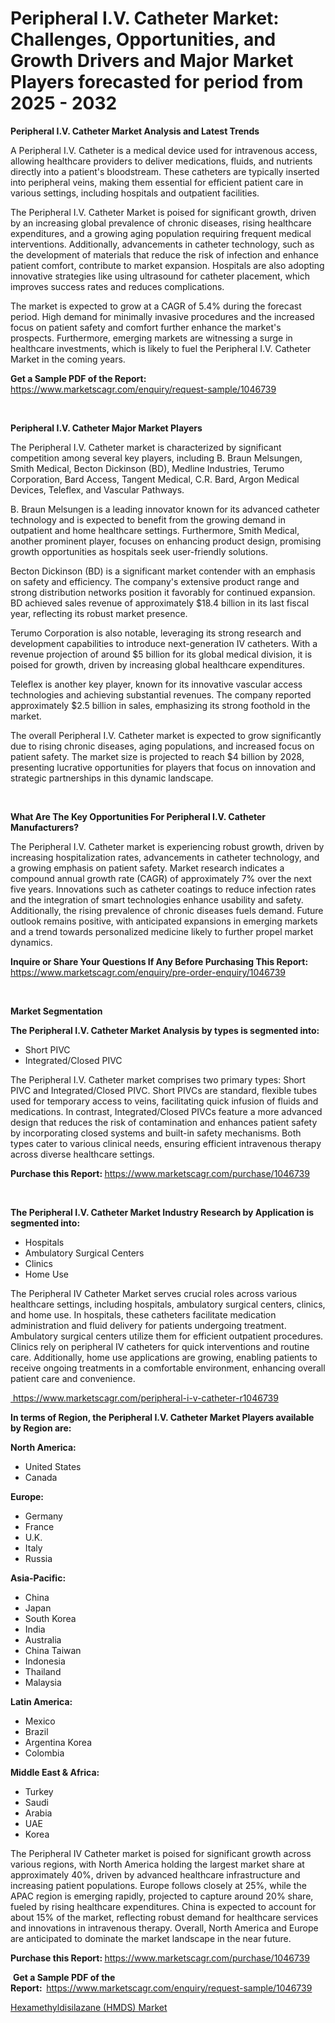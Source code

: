 <p><h1>Peripheral I.V. Catheter Market: Challenges, Opportunities, and Growth Drivers and Major Market Players forecasted for period from 2025 - 2032</h1></p><p><strong>Peripheral I.V. Catheter Market Analysis and Latest Trends</strong></p>
<p><p>A Peripheral I.V. Catheter is a medical device used for intravenous access, allowing healthcare providers to deliver medications, fluids, and nutrients directly into a patient's bloodstream. These catheters are typically inserted into peripheral veins, making them essential for efficient patient care in various settings, including hospitals and outpatient facilities.</p><p>The Peripheral I.V. Catheter Market is poised for significant growth, driven by an increasing global prevalence of chronic diseases, rising healthcare expenditures, and a growing aging population requiring frequent medical interventions. Additionally, advancements in catheter technology, such as the development of materials that reduce the risk of infection and enhance patient comfort, contribute to market expansion. Hospitals are also adopting innovative strategies like using ultrasound for catheter placement, which improves success rates and reduces complications.</p><p>The market is expected to grow at a CAGR of 5.4% during the forecast period. High demand for minimally invasive procedures and the increased focus on patient safety and comfort further enhance the market's prospects. Furthermore, emerging markets are witnessing a surge in healthcare investments, which is likely to fuel the Peripheral I.V. Catheter Market in the coming years.</p></p>
<p><strong>Get a Sample PDF of the Report:&nbsp;</strong> <a href="https://www.marketscagr.com/enquiry/request-sample/1046739?utm_campaign=2987&utm_medium=2&utm_source=Github&utm_content=ia&utm_term=22032025&utm_id=peripheral-iv-catheter">https://www.marketscagr.com/enquiry/request-sample/1046739</a></p>
<p>&nbsp;</p>
<p><strong>Peripheral I.V. Catheter Major Market Players</strong></p>
<p><p>The Peripheral I.V. Catheter market is characterized by significant competition among several key players, including B. Braun Melsungen, Smith Medical, Becton Dickinson (BD), Medline Industries, Terumo Corporation, Bard Access, Tangent Medical, C.R. Bard, Argon Medical Devices, Teleflex, and Vascular Pathways. </p><p>B. Braun Melsungen is a leading innovator known for its advanced catheter technology and is expected to benefit from the growing demand in outpatient and home healthcare settings. Furthermore, Smith Medical, another prominent player, focuses on enhancing product design, promising growth opportunities as hospitals seek user-friendly solutions. </p><p>Becton Dickinson (BD) is a significant market contender with an emphasis on safety and efficiency. The company's extensive product range and strong distribution networks position it favorably for continued expansion. BD achieved sales revenue of approximately $18.4 billion in its last fiscal year, reflecting its robust market presence. </p><p>Terumo Corporation is also notable, leveraging its strong research and development capabilities to introduce next-generation IV catheters. With a revenue projection of around $5 billion for its global medical division, it is poised for growth, driven by increasing global healthcare expenditures.</p><p>Teleflex is another key player, known for its innovative vascular access technologies and achieving substantial revenues. The company reported approximately $2.5 billion in sales, emphasizing its strong foothold in the market.</p><p>The overall Peripheral I.V. Catheter market is expected to grow significantly due to rising chronic diseases, aging populations, and increased focus on patient safety. The market size is projected to reach $4 billion by 2028, presenting lucrative opportunities for players that focus on innovation and strategic partnerships in this dynamic landscape.</p></p>
<p>&nbsp;</p>
<p><strong>What Are The Key Opportunities For Peripheral I.V. Catheter Manufacturers?</strong></p>
<p><p>The Peripheral I.V. Catheter market is experiencing robust growth, driven by increasing hospitalization rates, advancements in catheter technology, and a growing emphasis on patient safety. Market research indicates a compound annual growth rate (CAGR) of approximately 7% over the next five years. Innovations such as catheter coatings to reduce infection rates and the integration of smart technologies enhance usability and safety. Additionally, the rising prevalence of chronic diseases fuels demand. Future outlook remains positive, with anticipated expansions in emerging markets and a trend towards personalized medicine likely to further propel market dynamics.</p></p>
<p><strong>Inquire or Share Your Questions If Any Before Purchasing This Report:</strong> <a href="https://www.marketscagr.com/enquiry/pre-order-enquiry/1046739?utm_campaign=2987&utm_medium=2&utm_source=Github&utm_content=ia&utm_term=22032025&utm_id=peripheral-iv-catheter">https://www.marketscagr.com/enquiry/pre-order-enquiry/1046739</a></p>
<p>&nbsp;</p>
<p><strong>Market Segmentation</strong></p>
<p><strong>The Peripheral I.V. Catheter Market Analysis by types is segmented into:</strong></p>
<p><ul><li>Short PIVC</li><li>Integrated/Closed PIVC</li></ul></p>
<p><p>The Peripheral I.V. Catheter market comprises two primary types: Short PIVC and Integrated/Closed PIVC. Short PIVCs are standard, flexible tubes used for temporary access to veins, facilitating quick infusion of fluids and medications. In contrast, Integrated/Closed PIVCs feature a more advanced design that reduces the risk of contamination and enhances patient safety by incorporating closed systems and built-in safety mechanisms. Both types cater to various clinical needs, ensuring efficient intravenous therapy across diverse healthcare settings.</p></p>
<p><strong>Purchase this Report:&nbsp;</strong><a href="https://www.marketscagr.com/purchase/1046739?utm_campaign=2987&utm_medium=2&utm_source=Github&utm_content=ia&utm_term=22032025&utm_id=peripheral-iv-catheter">https://www.marketscagr.com/purchase/1046739</a></p>
<p>&nbsp;</p>
<p><strong>The Peripheral I.V. Catheter Market Industry Research by Application is segmented into:</strong></p>
<p><ul><li>Hospitals</li><li>Ambulatory Surgical Centers</li><li>Clinics</li><li>Home Use</li></ul></p>
<p><p>The Peripheral IV Catheter Market serves crucial roles across various healthcare settings, including hospitals, ambulatory surgical centers, clinics, and home use. In hospitals, these catheters facilitate medication administration and fluid delivery for patients undergoing treatment. Ambulatory surgical centers utilize them for efficient outpatient procedures. Clinics rely on peripheral IV catheters for quick interventions and routine care. Additionally, home use applications are growing, enabling patients to receive ongoing treatments in a comfortable environment, enhancing overall patient care and convenience.</p></p>
<p><a href="https://www.marketscagr.com/peripheral-i-v-catheter-r1046739?utm_campaign=2987&utm_medium=2&utm_source=Github&utm_content=ia&utm_term=22032025&utm_id=peripheral-iv-catheter">&nbsp;https://www.marketscagr.com/peripheral-i-v-catheter-r1046739</a></p>
<p><strong>In terms of Region, the Peripheral I.V. Catheter Market Players available by Region are:</strong></p>
<p>
    <p> <strong> North America: </strong>
        <ul>
            <li>United States</li>
            <li>Canada</li>
        </ul>
        </p> 
    <p> <strong> Europe: </strong>
        <ul>
            <li>Germany</li>
            <li>France</li>
            <li>U.K.</li>
            <li>Italy</li>
            <li>Russia</li>
        </ul>
        </p> 
    <p> <strong> Asia-Pacific: </strong>
        <ul>
            <li>China</li>
            <li>Japan</li>
            <li>South Korea</li>
            <li>India</li>
            <li>Australia</li>
            <li>China Taiwan</li>
            <li>Indonesia</li>
            <li>Thailand</li>
            <li>Malaysia</li>
        </ul>
        </p> 
    <p> <strong> Latin America: </strong>
        <ul>
            <li>Mexico</li>
            <li>Brazil</li>
            <li>Argentina Korea</li>
            <li>Colombia</li>
        </ul>
        </p> 
    <p> <strong> Middle East & Africa: </strong>
        <ul>
            <li>Turkey</li>
            <li>Saudi</li>
            <li>Arabia</li>
            <li>UAE</li>
            <li>Korea</li>
        </ul>
    </p>
    </p>
<p><p>The Peripheral IV Catheter market is poised for significant growth across various regions, with North America holding the largest market share at approximately 40%, driven by advanced healthcare infrastructure and increasing patient populations. Europe follows closely at 25%, while the APAC region is emerging rapidly, projected to capture around 20% share, fueled by rising healthcare expenditures. China is expected to account for about 15% of the market, reflecting robust demand for healthcare services and innovations in intravenous therapy. Overall, North America and Europe are anticipated to dominate the market landscape in the near future.</p></p>
<p><strong>Purchase this Report: </strong><a href="https://www.marketscagr.com/purchase/1046739?utm_campaign=2987&utm_medium=2&utm_source=Github&utm_content=ia&utm_term=22032025&utm_id=peripheral-iv-catheter">https://www.marketscagr.com/purchase/1046739</a></p>
<p>&nbsp;<strong>Get a Sample PDF of the Report:&nbsp;&nbsp;</strong><a href="https://www.marketscagr.com/enquiry/request-sample/1046739?utm_campaign=2987&utm_medium=2&utm_source=Github&utm_content=ia&utm_term=22032025&utm_id=peripheral-iv-catheter">https://www.marketscagr.com/enquiry/request-sample/1046739</a></p>
<p><strong></strong></p>
<p><p><a href="https://github.com/voetzeszuh/Market-Research-Report-List-1/blob/main/hexamethyldisilazane-hmds-market.md?utm_campaign=2987&utm_medium=2&utm_source=Github&utm_content=ia&utm_term=22032025&utm_id=peripheral-iv-catheter">Hexamethyldisilazane (HMDS) Market</a></p></p>